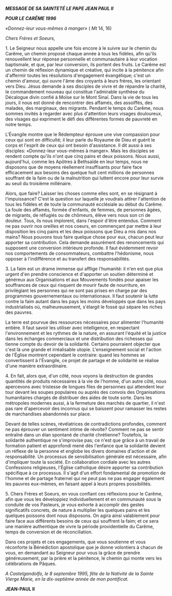 ***MESSAGE DE SA SAINTETÉ LE PAPE JEAN PAUL II***

***POUR LE CARÊME 1996***

*«Donnez-leur vous-mêmes à manger»* ( *Mt* 14, 16)

*Chers Frères et Soeurs,*

1\. Le Seigneur nous appelle une fois encore à le suivre sur le chemin du Carême, un chemin proposé chaque année à tous les fidèles, afin qu'ils renouvellent leur réponse personnelle et communautaire à leur vocation baptismale, et que, par leur conversion, ils portent des fruits. Le Carême est un chemin de réflexion dynamique et créative, qui incite à la pénitence afin d'affermir toutes les résolutions d'engagement évangélique; c'est un chemin d'amour, qui ouvre l'âme des croyants à leurs frères, les orientant vers Dieu. Jésus demande à ses disciples de vivre et de répandre la charité, le commandement nouveau qui constitue l'admirable synthèse du Décalogue divin confié à Moïse sur le Mont Sinaï. Dans la vie de tous les jours, il nous est donné de rencontrer des affamés, des assoiffés, des malades, des marginaux, des migrants. Pendant le temps du Carême, nous sommes invités à regarder avec plus d'attention leurs visages douloureux, des visages qui expriment le défi des différentes formes de pauvreté en notre temps.

L'Évangile montre que le Rédempteur éprouve une vive compassion pour ceux qui sont en difficulté; il leur parle du Royaume de Dieu et guérit le corps et l'esprit de ceux qui ont besoin d'assistance. Il dit aussi à ses disciples: «Donnez-leur vous-mêmes à manger». Mais les disciples se rendent compte qu'ils n'ont que cinq pains et deux poissons. Nous aussi, aujourd'hui, comme les Apôtres à Bethsaïde en leur temps, nous ne disposons que de moyens réellement insuffisants pour faire face efficacement aux besoins des quelque huit cent millions de personnes souffrant de la faim ou de la malnutrition qui luttent encore pour leur survie au seuil du troisième millénaire.

Alors, que faire? Laisser les choses comme elles sont, en se résignant à l'impuissance? C'est la question sur laquelle je voudrais attirer l'attention de tous les fidèles et de toute la communauté ecclésiale au début du Carême. La foule des affamés, formée d'enfants, de femmes, de personnes âgées, de migrants, de réfugiés ou de chômeurs, élève vers nous son cri de douleur. Tous, ils nous implorent, dans l'espoir d'être entendus. Comment ne pas ouvrir nos oreilles et nos coeurs, en commençant par mettre à leur disposition les cinq pains et les deux poissons que Dieu a mis dans nos mains? Nous pouvons tous faire quelque chose pour eux, chacun peut leur apporter sa contribution. Cela demande assurément des renoncements qui supposent une conversion intérieure profonde. Il faut évidemment revoir nos comportements de consommateurs, combattre l'hédonisme, nous opposer à l'indifférence et au transfert des responsabilités.

3\. La faim est un drame immense qui afflige l'humanité: il n'en est que plus urgent d'en prendre conscience et d'apporter un soutien déterminé et généreux aux Organisations et aux Mouvements fondés pour apaiser les souffrances de ceux qui risquent de mourir faute de nourriture, en privilégiant les personnes qui ne sont pas prises en charge par des programmes gouvernementaux ou internationaux. Il faut soutenir la lutte contre la faim autant dans les pays les moins développés que dans les pays industrialisés où, malheureusement, s'élargit le fossé qui sépare les riches des pauvres.

La terre est pourvue des ressources nécessaires pour alimenter l'humanité entière. Il faut savoir les utiliser avec intelligence, en respectant l'environnement et les rythmes de la nature, en assurant l'équité et la justice dans les échanges commerciaux et une distribution des richesses qui tienne compte du devoir de la solidarité. Certains pourraient objecter que c'est là une grande et irréalisable utopie. L'enseignement social et l'action de l'Église montrent cependant le contraire: quand les hommes se convertissent à l'Évangile, ce projet de partage et de solidarité se réalise d'une manière extraordinaire.

4\. En fait, alors que, d'un côté, nous voyons la destruction de grandes quantités de produits nécessaires à la vie de l'homme, d'un autre côté, nous apercevons avec tristesse de longues files de personnes qui attendent leur tour devant les soupes populaires ou auprès des convois des Organisations humanitaires chargés de distribuer des aides de toute sorte. Dans les métropoles modernes aussi, à la fermeture des marchés de quartier, il n'est pas rare d'apercevoir des inconnus qui se baissent pour ramasser les restes de marchandises abandonnés sur place.

Devant de telles scènes, révélatrices de contradictions profondes, comment ne pas éprouver un sentiment intime de révolte? Comment ne pas se sentir entraîné dans un élan spontané de charité chrétienne? Toutefois, la solidarité authentique ne s'improvise pas; ce n'est que grâce à un travail de formation patient et approfondi mené dès l'enfance que la solidarité devient un réflexe de la personne et englobe les divers domaines d'action et de responsabilité. Un processus de sensibilisation générale est nécessaire, afin d'impliquer toute la société. En collaboration cordiale avec les autres Confessions religieuses, l'Église catholique désire apporter sa contribution spécifique à ce processus. Il s'agit d'un effort fondamental de promotion de l'homme et de partage fraternel qui ne peut pas ne pas engager également les pauvres eux-mêmes, en faisant appel à leurs propres possibilités.

5\. Chers Frères et Soeurs, en vous confiant ces réflexions pour le Carême, afin que vous les développiez individuellement et en communauté sous la conduite de vos Pasteurs, je vous exhorte à accomplir des gestes significatifs concrets, de nature à multiplier les quelques pains et les quelques poissons dont nous disposons. On agira ainsi valablement pour faire face aux différents besoins de ceux qui souffrent la faim; et ce sera une manière authentique de vivre la période providentielle du Carême, temps de conversion et de réconciliation.

Dans ces projets et ces engagements, que vous soutienne et vous réconforte la Bénédiction apostolique que je donne volontiers à chacun de vous, en demandant au Seigneur pour vous la grâce de prendre généreusement, par la prière et la pénitence, le chemin qui monte vers les célébrations de Pâques.

*A Castelgandolfo, le 8 septembre 1995, fête de la Nativité de la Sainte Vierge Marie, en la dix-septième année de mon pontificat.*

**JEAN-PAUL II**